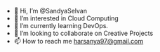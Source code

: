 - 👋 Hi, I’m @SandyaSelvan
- 👀 I’m interested in Cloud Computing  
- 🌱 I’m currently learning DevOps.
- 💞️ I’m looking to collaborate on Creative Projects
- 📫 How to reach me harsanya97@gmail.com

<!---
SandyaSelvan/SandyaSelvan is a ✨ special ✨ repository because its `README.md` (this file) appears on your GitHub profile.
You can click the Preview link to take a look at your changes.
--->
